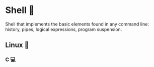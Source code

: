 # Shell :shell:

Shell that implements the basic elements found in any command line: history, pipes, logical expressions, program suspension.

## Linux :penguin:
### C :computer:

